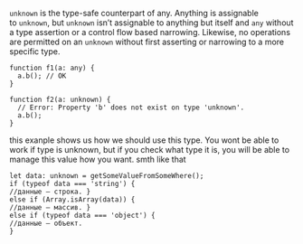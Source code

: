 `unknown` is the type-safe counterpart of any. Anything is assignable to `unknown`, but `unknown` isn’t assignable to anything but itself and `any` without a type assertion or a control flow based narrowing. Likewise, no operations are permitted on an `unknown` without first asserting or narrowing to a more specific type.
```
function f1(a: any) {
  a.b(); // OK
}

function f2(a: unknown) {
  // Error: Property 'b' does not exist on type 'unknown'.
  a.b();
}
```
this exanple shows us how we should use this type.
You wont be able to work if type is unknown, but if you check what type it is, you will be able to manage this value how you want.
smth like that 
```
let data: unknown = getSomeValueFromSomeWhere(); 
if (typeof data === 'string') { 
//данные — строка. } 
else if (Array.isArray(data)) { 
//данные — массив. } 
else if (typeof data === 'object') {
//данные — объект. 
}
```
